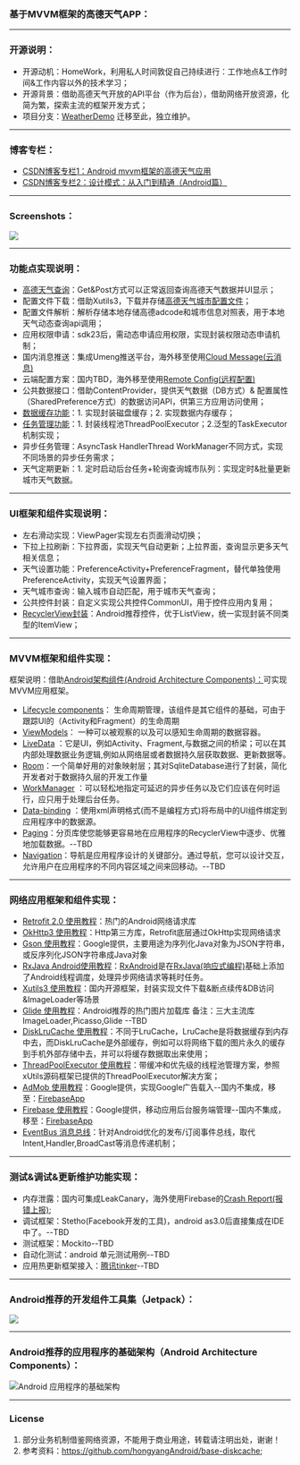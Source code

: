 ### 基于MVVM框架的高德天气APP：

-------
### 开源说明：
- 开源动机：HomeWork，利用私人时间敦促自己持续进行：工作地点&工作时间&工作内容以外的技术学习；
- 开源背景：借助高德天气开放的API平台（作为后台），借助网络开放资源，化简为繁，探索主流的框架开发方式；
- 项目分支：[WeatherDemo](https://github.com/wustcbk/WeatherDemo) 迁移至此，独立维护。

-------
### 博客专栏：
- [CSDN博客专栏1：Android mvvm框架的高德天气应用](https://blog.csdn.net/cbk861110/column/info/33307)
- [CSDN博客专栏2：设计模式：从入门到精通（Android篇）](https://blog.csdn.net/cbk861110/column/info/33476)


-------
### Screenshots：
![](https://github.com/caobaokang419/WeatherApp/blob/master/screenshots/city_weather_screenshot.jpg)

-------
### 功能点实现说明：
- [高德天气查询](https://lbs.amap.com/api/webservice/guide/api/weatherinfo/)：Get&Post方式可以正常返回查询高德天气数据并UI显示；
- 配置文件下载：借助Xutils3，下载并存储[高德天气城市配置文件](http://a.amap.com/lbs/static/file/AMap_adcode_citycode.xlsx.zip)；
- 配置文件解析：解析存储本地存储高德adcode和城市信息对照表，用于本地天气动态查询api调用；
- 应用权限申请：sdk23后，需动态申请应用权限，实现封装权限动态申请机制；
- 国内消息推送：集成Umeng推送平台，海外移至使用[Cloud Message(云消息)](https://firebase.google.com/docs/remote-config/?hl=zh-CN)
- 云端配置方案：国内TBD，海外移至使用[Remote Config(远程配置)](https://firebase.google.com/docs/cloud-messaging/?hl=zh-CN)
- 公共数据接口：借助ContentProvider，提供天气数据（DB方式）& 配置属性（SharedPreference方式）的数据访问API，供第三方应用访问使用；
- [数据缓存功能](http://www.androiddocs.com/samples/DisplayingBitmaps/src/com.example.android.displayingbitmaps/util/DiskLruCache.html)：1. 实现封装磁盘缓存；2. 实现数据内存缓存；
- [任务管理功能](https://www.jianshu.com/p/4d4634c92253)：1. 封装线程池ThreadPoolExecutor；2.泛型的TaskExecutor机制实现；
- 异步任务管理：AsyncTask HandlerThread WorkManager不同方式，实现不同场景的异步任务需求；
- 天气定期更新：1. 定时启动后台任务+轮询查询城市队列：实现定时&批量更新城市天气数据。


-------
### UI框架和组件实现说明：
- 左右滑动实现：ViewPager实现左右页面滑动切换；
- 下拉上拉刷新：下拉界面，实现天气自动更新；上拉界面，查询显示更多天气相关信息；
- 天气设置功能：PreferenceActivity+PreferenceFragment，替代单独使用PreferenceActivity，实现天气设置界面；
- 天气城市查询：输入城市自动匹配，用于城市天气查询；
- 公共控件封装：自定义实现公共控件CommonUI，用于控件应用内复用；
- [RecyclerView封装](https://www.jianshu.com/p/4f9591291365)：Android推荐控件，优于ListView，统一实现封装不同类型的ItemView；

-------
### MVVM框架和组件实现：
框架说明：借助[Android架构组件(Android Architecture Components)：](https://github.com/tangmin1010/appcomponent)可实现MVVM应用框架。 
- [Lifecycle components](https://developer.android.google.cn/topic/libraries/architecture/lifecycle)： 生命周期管理，该组件是其它组件的基础，可由于跟踪UI的（Activity和Fragment）的生命周期
- [ViewModels](https://developer.android.google.cn/topic/libraries/architecture/viewmodel)： 一种可以被观察的以及可以感知生命周期的数据容器。
- [LiveData](https://developer.android.google.cn/topic/libraries/architecture/livedata) ：它是UI，例如Activity、Fragment,与数据之间的桥梁；可以在其内部处理数据业务逻辑,例如从网络层或者数据持久层获取数据、更新数据等。
- [Room](https://developer.android.google.cn/topic/libraries/architecture/room)：一个简单好用的对象映射层；其对SqliteDatabase进行了封装，简化开发者对于数据持久层的开发工作量
- [WorkManager](https://developer.android.google.cn/topic/libraries/architecture/workmanager/) ：可以轻松地指定可延迟的异步任务以及它们应该在何时运行，应只用于处理后台任务。
- [Data-binding](https://developer.android.google.cn/topic/libraries/data-binding//) ：使用xml声明格式(而不是编程方式)将布局中的UI组件绑定到应用程序中的数据源。
- [Paging](https://developer.android.google.cn/topic/libraries/architecture/paging/)：分页库使您能够更容易地在应用程序的RecyclerView中逐步、优雅地加载数据。--TBD
- [Navigation](https://developer.android.google.cn/topic/libraries/architecture/navigation/)：导航是应用程序设计的关键部分。通过导航，您可以设计交互，允许用户在应用程序的不同内容区域之间来回移动。--TBD

-------
### 网络应用框架和组件实现：
- [Retrofit 2.0 使用教程](https://blog.csdn.net/carson_ho/article/details/73732076)：热门的Android网络请求库
- [OkHttp3 使用教程](https://blog.csdn.net/xx326664162/article/details/77714126)：Http第三方库，Retrofit底层通过OkHttp实现网络请求 
- [Gson 使用教程](https://baijiahao.baidu.com/s?id=1607221675455152057&wfr=spider&for=pc)：Google提供，主要用途为序列化Java对象为JSON字符串，或反序列化JSON字符串成Java对象
- [RxJava Android使用教程](https://gank.io/post/560e15be2dca930e00da1083)：[RxAndroid](https://github.com/ReactiveX/RxAndroid)是在[RxJava(响应式编程)](https://github.com/ReactiveX/RxJava)基础上添加了Android线程调度，处理异步网络请求等耗时任务。
- [Xutils3 使用教程](https://github.com/wyouflf/xUtils3)：国内开源框架，封装实现文件下载&断点续传&DB访问&ImageLoader等场景
- [Glide 使用教程](https://www.jianshu.com/p/7ce7b02988a4)：Android推荐的热门图片加载库 备注：三大主流库ImageLoader,Picasso,Glide --TBD
- [DiskLruCache 使用教程](https://github.com/JakeWharton/DiskLruCache)：不同于LruCache，LruCache是将数据缓存到内存中去，而DiskLruCache是外部缓存，例如可以将网络下载的图片永久的缓存到手机外部存储中去，并可以将缓存数据取出来使用；
- [ThreadPoolExecutor 使用教程](https://www.jianshu.com/p/4d4634c92253)：带缓冲和优先级的线程池管理方案，参照xUtils源码框架已提供的ThreadPoolExecutor解决方案；
- [AdMob 使用教程](https://developers.google.com/admob/android/quick-start?hl=zh-CN#import_the_mobile_ads_sdk)：Google提供，实现Google广告载入--国内不集成，移至：[FirebaseApp](https://github.com/caobaokang419/FirebaseApp)
- [Firebase 使用教程](https://developers.google.com/firebase/docs/android/setup?hl=zh-CN)：Google提供，移动应用后台服务端管理--国内不集成，移至：[FirebaseApp](https://github.com/caobaokang419/FirebaseApp)
- [EventBus 消息总线](https://www.jianshu.com/p/7ce7b02988a4)：针对Android优化的发布/订阅事件总线，取代Intent,Handler,BroadCast等消息传递机制；


-------
### 测试&调试&更新维护功能实现：
- 内存泄露：国内可集成LeakCanary，海外使用Firebase的[Crash Report(报错上报)](https://firebase.google.com/docs/crashlytics/?hl=zh-CN);
- 调试框架：Stetho(Facebook开发的工具)，android as3.0后直接集成在IDE中了。--TBD
- 测试框架：Mockito--TBD
- 自动化测试：android 单元测试用例--TBD
- 应用热更新框架接入：[腾讯tinker](https://github.com/Tencent/tinker)--TBD


-------
### Android推荐的开发组件工具集（Jetpack）：
![](https://github.com/caobaokang419/WeatherApp/blob/master/screenshots/Jetpack.png)


-------
### Android推荐的应用程序的基础架构（Android Architecture Components）：

![Android 应用程序的基础架构](https://developer.android.google.cn/topic/libraries/architecture/images/final-architecture.png)



-------
### License
1. 部分业务机制借鉴网络资源，不能用于商业用途，转载请注明出处，谢谢！ 
2. 参考资料：https://github.com/hongyangAndroid/base-diskcache;
